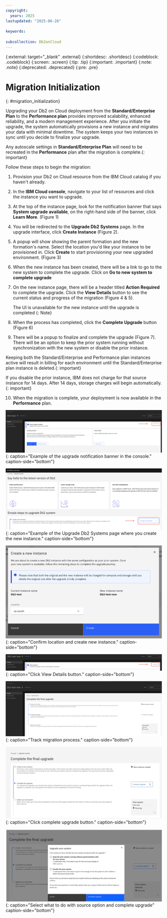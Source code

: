 ```yaml
---
copyright:
  years: 2025
lastupdated: "2025-06-26"

keywords:

subcollection: Db2onCloud
---
```



{:external: target="_blank" .external}
{:shortdesc: .shortdesc}
{:codeblock: .codeblock}
{:screen: .screen}
{:tip: .tip}
{:important: .important}
{:note: .note}
{:deprecated: .deprecated}
{:pre: .pre}

# Migration Initialization
{: #migration_initialization}

Upgrading your Db2 on Cloud deployment from the **Standard/Enterprise Plan** to the **Performance plan** provides improved scalability, enhanced reliability, and a modern management experience. After you initiate the upgrade, the system automatically provisions a new instance and migrates your data with minimal downtime. The system keeps your two instances in sync until you decide to finalize your upgrade.

Any autoscale settings in **Standard/Enterprise Plan** will need to be recreated in the **Performance** plan after the migration is complete.{: important}

Follow these steps to begin the migration:

1. Provision your Db2 on Cloud resource from the IBM Cloud catalog if you haven't already.

2. In the **IBM Cloud console**, navigate to your list of resources and click the instance you want to upgrade.

3. At the top of the instance page, look for the notification banner that says **System upgrade available**, on the right-hand side of the banner, click **Learn More**. (Figure 1)

4. You will be redirected to the **Upgrade Db2 Systems** page. In the upgrade interface, click **Create Instance** (Figure 2).

5. A popup will show showing the parent formation and the new formation's name. Select the location you'd like your instance to be provisioned in. Click **Create** to start provisioning your new upgraded environment. (Figure 3)

6. When the new instance has been created, there will be a link to go to the new system to complete the upgrade. Click on **Go to new system to complete upgrade**

7. On the new instance page, there will be a header titled **Action Required** to complete the upgrade. Click the **View Details** button to see the current status and progress of the migration (Figure 4 & 5).

    The UI is unavailable for the new instance until the upgrade is completed {: Note}

8. When the process has completed, click the **Complete Upgrade** button (Figure 6)

9. There will be a popup to finalize and complete the upgrade (Figure 7). There will be an option to keep the prior system running without synchronization with the new system or disable the prior instance.

Keeping both the Standard/Enterprise and Performance plan instances active will result in billing for each environment until the Standard/Enterprise plan instance is deleted.{: important}

If you disable the prior instance, IBM does not charge for that source instance for 14 days. After 14 days, storage charges will begin automatically. {: important}

10. When the migration is complete, your deployment is now available in the **Performance** plan.





![System upgrade notification banner example](images/migration_learn_more.png){: caption="Example of the upgrade notification banner in the console." caption-side="bottom"}

![Upgrade Db2 Systems page example](images/migration_create_new_instance.png){: caption="Example of the Upgrade Db2 Systems page where you create the new instance." caption-side="bottom"}

![Create Instance Confirm](images/migration_create_confirm.png){: caption="Confirm location and create new instance." caption-side="bottom"}

![Migration view details button](images/migration_view_details.png){: caption="Click View Details button." caption-side="bottom"}

![Migration track migration process](images/migration_complete_restore.png){: caption="Track migration process." caption-side="bottom"}

![complete upgrade button](images/upgrade_system_complete_upgrade.png){: caption="Click complete upgrade button." caption-side="bottom"}

![Confirm upgrade button](images/confirm_complete_upgrade.png){: caption="Select what to do with source option and complete upgrade" caption-side="bottom"}
